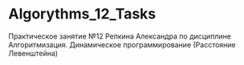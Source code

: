 # Algorythms_12_Tasks
Практическое занятие №12 Репкина Александра по дисциплине Алгоритмизация. Динамическое программирование (Расстояние Левенштейна)

